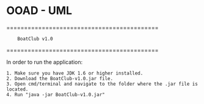 # OOAD - UML

===========================================

		BoatClub v1.0
		
===========================================

In order to run the application:

	1. Make sure you have JDK 1.6 or higher installed.
	2. Download the BoatClub-v1.0.jar file.
	3. Open cmd/terminal and navigate to the folder where the .jar file is located.
	4. Run "java -jar BoatClub-v1.0.jar"